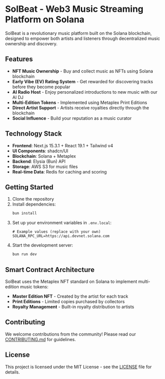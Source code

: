 # SolBeat - Web3 Music Streaming Platform on Solana

SolBeat is a revolutionary music platform built on the Solana blockchain, designed to empower both artists and listeners through decentralized music ownership and discovery.

## Features

- **NFT Music Ownership** - Buy and collect music as NFTs using Solana blockchain
- **Early Vibe (EV) Rating System** - Get rewarded for discovering tracks before they become popular
- **AI Radio Host** - Enjoy personalized introductions to new music with our AI DJ
- **Multi-Edition Tokens** - Implemented using Metaplex Print Editions
- **Direct Artist Support** - Artists receive royalties directly through the blockchain
- **Social Influence** - Build your reputation as a music curator

## Technology Stack

- **Frontend**: Next.js 15.3.1 + React 19.1 + Tailwind v4
- **UI Components**: shadcn/UI
- **Blockchain**: Solana + Metaplex
- **Backend**: Elysia (Bun) API
- **Storage**: AWS S3 for music files
- **Real-time Data**: Redis for caching and scoring

## Getting Started

1. Clone the repository
2. Install dependencies:
   ```bash
   bun install
   ```
3. Set up your environment variables in `.env.local`:
   ```
   # Example values (replace with your own)
   SOLANA_RPC_URL=https://api.devnet.solana.com
   ```
4. Start the development server:
   ```bash
   bun run dev
   ```

## Smart Contract Architecture

SolBeat uses the Metaplex NFT standard on Solana to implement multi-edition music tokens:

- **Master Edition NFT** - Created by the artist for each track
- **Print Editions** - Limited copies purchased by collectors
- **Royalty Management** - Built-in royalty distribution to artists

## Contributing

We welcome contributions from the community! Please read our [CONTRIBUTING.md](CONTRIBUTING.md) for guidelines.

## License

This project is licensed under the MIT License - see the [LICENSE](LICENSE) file for details.
